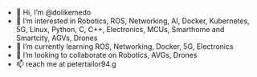 - 👋 Hi, I’m @dolikemedo
- 👀 I’m interested in Robotics, ROS, Networking, AI, Docker, Kubernetes, 5G, Linux, Python, C, C++, Electronics, MCUs, Smarthome and Smartcity, AGVs, Drones
- 🌱 I’m currently learning ROS, Networking, Docker, 5G, Electronics
- 💞️ I’m looking to collaborate on Robotics, AVGs, Drones
- 📫 reach me at petertailor94.g

<!---
dolikemedo/dolikemedo is a ✨ special ✨ repository because its `README.md` (this file) appears on your GitHub profile.
You can click the Preview link to take a look at your changes.
--->
